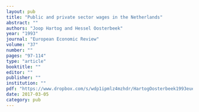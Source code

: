 ```yaml
---
layout: pub
title: "Public and private sector wages in the Netherlands"
abstract: ""
authors: "Joop Hartog and Hessel Oosterbeek"
year: "1993"
journal: "European Economic Review"
volume: "37"
number: ""
pages: "97-114"
type: "article"
booktitle: ""
editor: ""
publisher: ""
institution: ""
pdf: "https://www.dropbox.com/s/wdp1ipmlz4mzhdr/HartogOosterbeek1993euecr.pdf?dl=0"
date: 2017-03-05
category: pub
---
```

